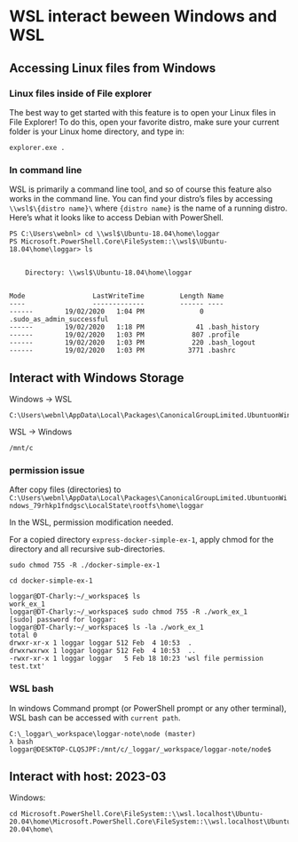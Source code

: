 # WSL interact beween Windows and WSL

## Accessing Linux files from Windows

### Linux files inside of File explorer

The best way to get started with this feature is to open your Linux files in File Explorer! To do this, open your favorite distro, make sure your current folder is your Linux home directory, and type in:

```
explorer.exe .
```

### In command line

WSL is primarily a command line tool, and so of course this feature also works in the command line. You can find your distro’s files by accessing `\\wsl$\{distro name}\` where `{distro name}` is the name of a running distro. Here’s what it looks like to access Debian with PowerShell.

```
PS C:\Users\webnl> cd \\wsl$\Ubuntu-18.04\home\loggar
PS Microsoft.PowerShell.Core\FileSystem::\\wsl$\Ubuntu-18.04\home\loggar> ls


    Directory: \\wsl$\Ubuntu-18.04\home\loggar


Mode                 LastWriteTime         Length Name
----                 -------------         ------ ----
------        19/02/2020   1:04 PM              0 .sudo_as_admin_successful
------        19/02/2020   1:18 PM             41 .bash_history
------        19/02/2020   1:03 PM            807 .profile
------        19/02/2020   1:03 PM            220 .bash_logout
------        19/02/2020   1:03 PM           3771 .bashrc
```

## Interact with Windows Storage

Windows -> WSL

```
C:\Users\webnl\AppData\Local\Packages\CanonicalGroupLimited.UbuntuonWindows_79rhkp1fndgsc\LocalState\rootfs\home\loggar
```

WSL -> Windows

```
/mnt/c
```

### permission issue

After copy files (directories) to `C:\Users\webnl\AppData\Local\Packages\CanonicalGroupLimited.UbuntuonWindows_79rhkp1fndgsc\LocalState\rootfs\home\loggar`

In the WSL, permission modification needed.

For a copied directory `express-docker-simple-ex-1`, apply chmod for the directory and all recursive sub-directories.

```
sudo chmod 755 -R ./docker-simple-ex-1

cd docker-simple-ex-1
```

```
loggar@DT-Charly:~/_workspace$ ls
work_ex_1
loggar@DT-Charly:~/_workspace$ sudo chmod 755 -R ./work_ex_1
[sudo] password for loggar:
loggar@DT-Charly:~/_workspace$ ls -la ./work_ex_1
total 0
drwxr-xr-x 1 loggar loggar 512 Feb  4 10:53  .
drwxrwxrwx 1 loggar loggar 512 Feb  4 10:53  ..
-rwxr-xr-x 1 loggar loggar   5 Feb 18 10:23 'wsl file permission test.txt'
```

### WSL bash

In windows Command prompt (or PowerShell prompt or any other terminal), WSL bash can be accessed with `current path`.

```
C:\_loggar\_workspace\loggar-note\node (master)
λ bash
loggar@DESKTOP-CLQSJPF:/mnt/c/_loggar/_workspace/loggar-note/node$
```

## Interact with host: 2023-03

Windows:

```
cd Microsoft.PowerShell.Core\FileSystem::\\wsl.localhost\Ubuntu-20.04\home\Microsoft.PowerShell.Core\FileSystem::\\wsl.localhost\Ubuntu-20.04\home\
```
